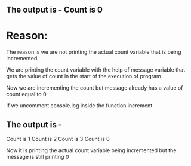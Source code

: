 ## The output is - Count is 0

# Reason:

The reason is we are not printing the actual count variable that is being incremented.

We are printing the count variable with the help of message variable that gets the value of count in the start of the execution of program

Now we are incrementing the count but message already has a value of count equal to 0

If we uncomment console.log inside the function increment

## The output is -
Count is 1
Count is 2
Count is 3
Count is 0

Now it is printing the actual count variable being incremented but the message is still printing 0

